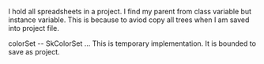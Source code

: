 I hold all spreadsheets in a project.
I find my parent from class variable but instance variable.
This is because to aviod copy all trees when I am saved into project file.

colorSet -- SkColorSet ... This is temporary implementation. It is bounded to save as project.